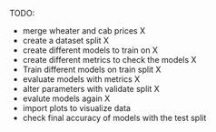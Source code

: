 TODO:

- merge wheater and cab prices                          X
- create a dataset split                                X
- create different models to train on                   X
- create different metrics to check the models          X
- Train different models on train split                 X
- evaluate models with metrics                          X
- alter parameters with validate split                  X
- evalute models again                                  X
- import plots to visualize data
- check final accuracy of models with the test split